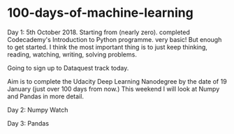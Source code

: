 # 100-days-of-machine-learning
Day 1: 5th October 2018. 
Starting from (nearly zero). completed Codecademy's Introduction to Python programme. very basic! But enough to get started. I think the most important thing is to just keep thinking, reading, watching, writing, solving problems.

Going to sign up to Dataquest track today.

Aim is to complete the Udacity Deep Learning Nanodegree by the date of 19 January (just over 100 days from now.) This weekend I will look at Numpy and Pandas in more detail.

Day 2: 
Numpy
Watch

Day 3:
Pandas
